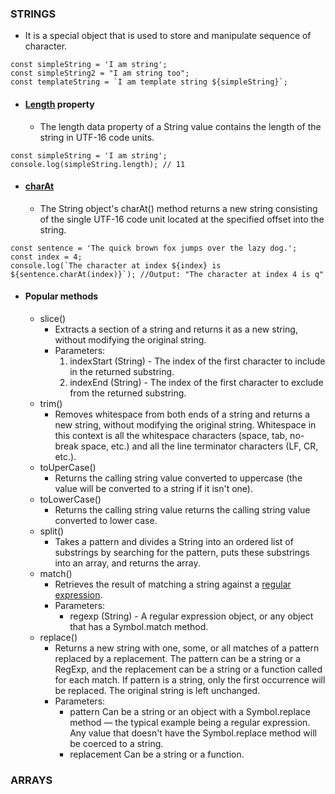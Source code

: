 ### STRINGS
- It is a special object that is used to store and manipulate sequence of character.
```JS
const simpleString = 'I am string';
const simpleString2 = "I am string too";
const templateString = `I am template string ${simpleString}`;
```
- #### [Length](https://developer.mozilla.org/en-US/docs/Web/JavaScript/Reference/Global_Objects/String/length) property
	- The length data property of a String value contains the length of the string in UTF-16 code units.
```JS
const simpleString = 'I am string';
console.log(simpleString.length); // 11
```
- #### [charAt](https://developer.mozilla.org/en-US/docs/Web/JavaScript/Reference/Global_Objects/String/charAt)  
	- The String object's charAt() method returns a new string consisting of the single UTF-16 code unit located at the specified offset into the string.
```JS
const sentence = 'The quick brown fox jumps over the lazy dog.';
const index = 4;
console.log(`The character at index ${index} is ${sentence.charAt(index)}`); //Output: "The character at index 4 is q"
```

- #### Popular methods
	- slice()
		- Extracts a section of a string and returns it as a new string, without modifying the original string.
		- Parameters:
			1. indexStart (String) - The index of the first character to include in the returned substring.
			2. indexEnd (String) - The index of the first character to exclude from the returned substring.
	- trim()
		- Removes whitespace from both ends of a string and returns a new string, without modifying the original string. Whitespace in this context is all the whitespace characters (space, tab, no-break space, etc.) and all the line terminator characters (LF, CR, etc.).
	- toUperCase()
		- Returns the calling string value converted to uppercase (the value will be converted to a string if it isn't one).
	- toLowerCase()
		- Returns the calling string value returns the calling string value converted to lower case.
	- split()
		- Takes a pattern and divides a String into an ordered list of substrings by searching for the pattern, puts these substrings into an array, and returns the array.
	- match()
		- Retrieves the result of matching a string against a [regular expression](https://developer.mozilla.org/en-US/docs/Web/JavaScript/Guide/Regular_Expressions).
		- Parameters:
			- regexp (String) - A regular expression object, or any object that has a Symbol.match method.
	- replace()
		- Returns a new string with one, some, or all matches of a pattern replaced by a replacement. The pattern can be a string or a RegExp, and the replacement can be a string or a function called for each match. If pattern is a string, only the first occurrence will be replaced. The original string is left unchanged.
		- Parameters:
			- pattern Can be a string or an object with a Symbol.replace method — the typical example being a regular expression. Any value that doesn't have the Symbol.replace method will be coerced to a string.
			- replacement Can be a string or a function.

### ARRAYS